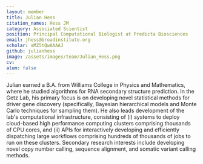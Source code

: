 ```yaml
---
layout: member
title: Julian Hess
citation_names: Hess JM
category: Associated Scientist
position: Principal Computational Biologist at Predicta Biosciences
email: jhess@broadinstitute.org
scholar: sMZ5tQwAAAAJ
github: julianhess
image: /assets/images/team/Julian_Hess.png
cv:
alum: false
---
```


Julian earned a B.A. from Williams College in Physics and Mathematics, where he studied algorithms for RNA secondary structure prediction. In the Getz Lab, his primary focus is on developing novel statistical methods for driver gene discovery (specifically, Bayesian hierarchical models and Monte Carlo techniques for sampling them). He also leads development of the lab's computational infrastructure, consisting of (i) systems to deploy cloud-based high performance computing clusters comprising thousands of CPU cores, and (ii) APIs for interactively developing and efficiently dispatching large workflows comprising hundreds of thousands of jobs to run on these clusters. Secondary research interests include developing novel copy number calling, sequence alignment, and somatic variant calling methods.
